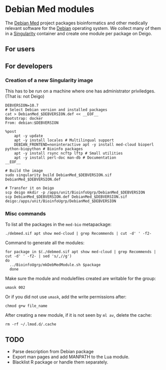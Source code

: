 Debian Med modules
==================

The [Debian Med](https://www.debian.org/devel/debian-med/) project packages
bioinformatics and other medically relevant software for the
[Debian](https://www.debian.org/intro/about) operating system.  We collect
many of them in a [Singularity](https://sylabs.io/) container and create one
module per package on Deigo.

For users
---------


For developers
--------------

### Creation of a new Singularity image

This has to be run on a machine where one has administrator priviledges.
(That is: not Deigo)

```
DEBVERSION=10.7
# Select Debian version and installed packages
cat > DebianMed_$DEBVERSION.def << __EOF__
Bootstrap: docker
From: debian:$DEBVERSION

%post
    apt -y update
    apt -y install locales # Multilingual support
    DEBIAN_FRONTEND=noninteractive apt -y install med-cloud bioperl python-biopython # Bioinfo packages
    apt -y install rsync ncftp lftp # Small utilities
    apt -y install perl-doc man-db # Documentation
__EOF__

# Build the image
sudo singularity build DebianMed_$DEBVERSION.sif DebianMed_$DEBVERSION.def

# Transfer it on Deigo
scp deigo mkdir -p /apps/unit/BioinfoUgrp/DebianMed_$DEBVERSION
scp DebianMed_$DEBVERSION.def DebianMed_$DEBVERSION.sif deigo:/apps/unit/BioinfoUgrp/DebianMed_$DEBVERSION
```

### Misc commands

To list all the packages in the `med-bio` metapackage:

```
./debmed.sif apt show med-cloud | grep Recommends | cut -d' ' -f2-
```

Command to generate all the modules:

```
for package in $(./debmed.sif apt show med-cloud | grep Recommends | cut -d' ' -f2- | sed 's/,//g')
do
  ../BioinfoUgrp/mkDebMedModule.sh $package
  done
```

Make sure the module and modulefiles created are writable for the group:

```
umask 002
```

Or if you did not use `umask`, add the write permissions after:

```
chmod g+w file_name
```

After creating a new module, if it is not seen by `ml av`, delete the cache:

```
rm -rf ~/.lmod.d/.cache
```

## TODO

 - Parse description from Debian package
 - Export man pages and add MANPATH to the Lua module.
 - Blacklist R package or handle them separately.

